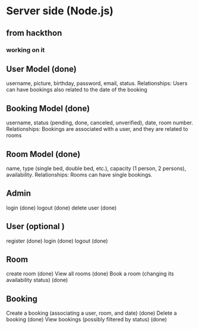 # Server side (Node.js)
 ## from hackthon
 ### working on it 

## User Model (done)
 username, picture, birthday, password, email, status.
Relationships: Users can have bookings also related to the date of the booking 

## Booking Model (done)
username, status (pending, done, canceled, unverified), date, room number.
Relationships: Bookings are associated with a user, and they are related to rooms

## Room Model (done)
name, type (single bed, double bed, etc.), capacity (1 person, 2 persons), availability.
Relationships: Rooms can have single bookings.


## Admin 
login (done)
logout (done)
delete user (done)


## User (optional )
register (done)
login (done)
logout (done)



## Room 
create room (done)
View all rooms (done)
Book a room (changing its availability status) (done)



## Booking 
Create a booking (associating a user, room, and date)  (done)
Delete a booking (done)
View bookings (possibly filtered by status) (done)
